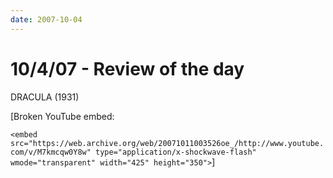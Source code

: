 ```yaml
---
date: 2007-10-04
---
```

# 10/4/07 - Review of the day

DRACULA (1931)

[Broken YouTube embed:

`<embed src="https://web.archive.org/web/20071011003526oe_/http://www.youtube.com/v/M7kmcqw0Y8w" type="application/x-shockwave-flash" wmode="transparent" width="425" height="350">`]